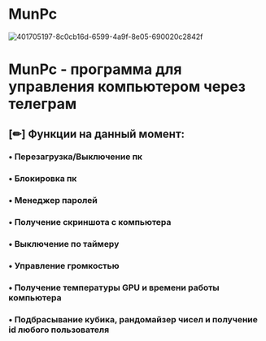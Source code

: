 # MunPc
![401705197-8c0cb16d-6599-4a9f-8e05-690020c2842f](https://github.com/user-attachments/assets/341589d3-d549-47dc-8bfb-9099f22952dd)

# MunPc - программа для управления компьютером через телеграм

## [✏] Функции на данный момент:


### • Перезагрузка/Выключение пк
### • Блокировка пк
### • Менеджер паролей
### • Получение скриншота с компьютера
### • Выключение по таймеру
### • Управление громкостью
### • Получение температуры GPU и времени работы компьютера
### • Подбрасывание кубика, рандомайзер чисел и получение id любого пользователя

